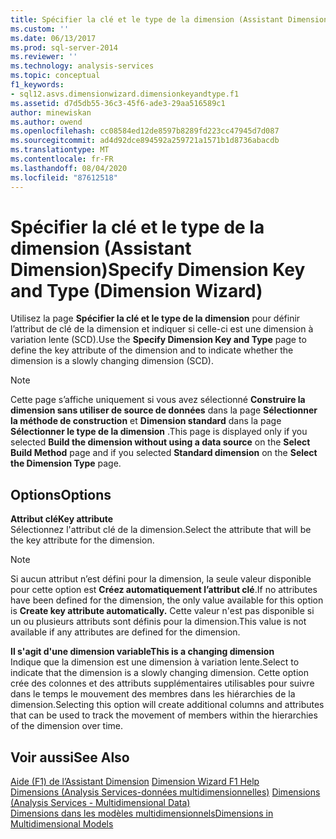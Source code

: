 ```yaml
---
title: Spécifier la clé et le type de la dimension (Assistant Dimension) | Microsoft Docs
ms.custom: ''
ms.date: 06/13/2017
ms.prod: sql-server-2014
ms.reviewer: ''
ms.technology: analysis-services
ms.topic: conceptual
f1_keywords:
- sql12.asvs.dimensionwizard.dimensionkeyandtype.f1
ms.assetid: d7d5db55-36c3-45f6-ade3-29aa516589c1
author: minewiskan
ms.author: owend
ms.openlocfilehash: cc08584ed12de8597b8289fd223cc47945d7d087
ms.sourcegitcommit: ad4d92dce894592a259721a1571b1d8736abacdb
ms.translationtype: MT
ms.contentlocale: fr-FR
ms.lasthandoff: 08/04/2020
ms.locfileid: "87612518"
---
```

# <a name="specify-dimension-key-and-type-dimension-wizard"></a><span data-ttu-id="27373-102">Spécifier la clé et le type de la dimension (Assistant Dimension)</span><span class="sxs-lookup"><span data-stu-id="27373-102">Specify Dimension Key and Type (Dimension Wizard)</span></span>
  <span data-ttu-id="27373-103">Utilisez la page **Spécifier la clé et le type de la dimension** pour définir l’attribut de clé de la dimension et indiquer si celle-ci est une dimension à variation lente (SCD).</span><span class="sxs-lookup"><span data-stu-id="27373-103">Use the **Specify Dimension Key and Type** page to define the key attribute of the dimension and to indicate whether the dimension is a slowly changing dimension (SCD).</span></span>  
  
> [!NOTE]  
>  <span data-ttu-id="27373-104">Cette page s’affiche uniquement si vous avez sélectionné **Construire la dimension sans utiliser de source de données** dans la page **Sélectionner la méthode de construction** et **Dimension standard** dans la page **Sélectionner le type de la dimension** .</span><span class="sxs-lookup"><span data-stu-id="27373-104">This page is displayed only if you selected **Build the dimension without using a data source** on the **Select Build Method** page and if you selected **Standard dimension** on the **Select the Dimension Type** page.</span></span>  
  
## <a name="options"></a><span data-ttu-id="27373-105">Options</span><span class="sxs-lookup"><span data-stu-id="27373-105">Options</span></span>  
 <span data-ttu-id="27373-106">**Attribut clé**</span><span class="sxs-lookup"><span data-stu-id="27373-106">**Key attribute**</span></span>  
 <span data-ttu-id="27373-107">Sélectionnez l'attribut clé de la dimension.</span><span class="sxs-lookup"><span data-stu-id="27373-107">Select the attribute that will be the key attribute for the dimension.</span></span>  
  
> [!NOTE]  
>  <span data-ttu-id="27373-108">Si aucun attribut n’est défini pour la dimension, la seule valeur disponible pour cette option est **Créez automatiquement l’attribut clé**.</span><span class="sxs-lookup"><span data-stu-id="27373-108">If no attributes have been defined for the dimension, the only value available for this option is **Create key attribute automatically.**</span></span> <span data-ttu-id="27373-109">Cette valeur n'est pas disponible si un ou plusieurs attributs sont définis pour la dimension.</span><span class="sxs-lookup"><span data-stu-id="27373-109">This value is not available if any attributes are defined for the dimension.</span></span>  
  
 <span data-ttu-id="27373-110">**Il s'agit d'une dimension variable**</span><span class="sxs-lookup"><span data-stu-id="27373-110">**This is a changing dimension**</span></span>  
 <span data-ttu-id="27373-111">Indique que la dimension est une dimension à variation lente.</span><span class="sxs-lookup"><span data-stu-id="27373-111">Select to indicate that the dimension is a slowly changing dimension.</span></span> <span data-ttu-id="27373-112">Cette option crée des colonnes et des attributs supplémentaires utilisables pour suivre dans le temps le mouvement des membres dans les hiérarchies de la dimension.</span><span class="sxs-lookup"><span data-stu-id="27373-112">Selecting this option will create additional columns and attributes that can be used to track the movement of members within the hierarchies of the dimension over time.</span></span>  
  
## <a name="see-also"></a><span data-ttu-id="27373-113">Voir aussi</span><span class="sxs-lookup"><span data-stu-id="27373-113">See Also</span></span>  
 <span data-ttu-id="27373-114">[Aide (F1) de l’Assistant Dimension](dimension-wizard-f1-help.md) </span><span class="sxs-lookup"><span data-stu-id="27373-114">[Dimension Wizard F1 Help](dimension-wizard-f1-help.md) </span></span>  
 <span data-ttu-id="27373-115">[Dimensions &#40;Analysis Services-données multidimensionnelles&#41;](multidimensional-models-olap-logical-dimension-objects/dimensions-analysis-services-multidimensional-data.md) </span><span class="sxs-lookup"><span data-stu-id="27373-115">[Dimensions &#40;Analysis Services - Multidimensional Data&#41;](multidimensional-models-olap-logical-dimension-objects/dimensions-analysis-services-multidimensional-data.md) </span></span>  
 [<span data-ttu-id="27373-116">Dimensions dans les modèles multidimensionnels</span><span class="sxs-lookup"><span data-stu-id="27373-116">Dimensions in Multidimensional Models</span></span>](multidimensional-models/dimensions-in-multidimensional-models.md)  
  
  
